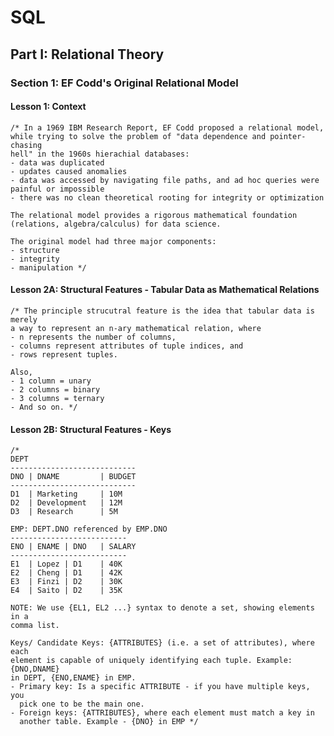 # SQL

## Part I: Relational Theory

### Section 1: EF Codd's Original Relational Model

#### Lesson 1: Context

    /* In a 1969 IBM Research Report, EF Codd proposed a relational model,
    while trying to solve the problem of "data dependence and pointer-chasing
    hell" in the 1960s hierachial databases:
    - data was duplicated
    - updates caused anomalies
    - data was accessed by navigating file paths, and ad hoc queries were painful or impossible
    - there was no clean theoretical rooting for integrity or optimization

    The relational model provides a rigorous mathematical foundation
    (relations, algebra/calculus) for data science.

    The original model had three major components: 
    - structure 
    - integrity
    - manipulation */

#### Lesson 2A: Structural Features - Tabular Data as Mathematical Relations

    /* The principle strucutral feature is the idea that tabular data is merely
    a way to represent an n-ary mathematical relation, where 
    - n represents the number of columns, 
    - columns represent attributes of tuple indices, and 
    - rows represent tuples.

    Also,
    - 1 column = unary
    - 2 columns = binary
    - 3 columns = ternary
    - And so on. */

#### Lesson 2B: Structural Features - Keys 

    /*
    DEPT
    ----------------------------
    DNO | DNAME         | BUDGET
    ----------------------------
    D1  | Marketing     | 10M
    D2  | Development   | 12M
    D3  | Research      | 5M

    EMP: DEPT.DNO referenced by EMP.DNO
    --------------------------
    ENO | ENAME | DNO   | SALARY
    --------------------------
    E1  | Lopez | D1    | 40K
    E2  | Cheng | D1    | 42K
    E3  | Finzi | D2    | 30K
    E4  | Saito | D2    | 35K

    NOTE: We use {EL1, EL2 ...} syntax to denote a set, showing elements in a
    comma list.

    Keys/ Candidate Keys: {ATTRIBUTES} (i.e. a set of attributes), where each
    element is capable of uniquely identifying each tuple. Example: {DNO,DNAME}
    in DEPT, {ENO,ENAME} in EMP. 
    - Primary key: Is a specific ATTRIBUTE - if you have multiple keys, you
      pick one to be the main one. 
    - Foreign keys: {ATTRIBUTES}, where each element must match a key in
      another table. Example - {DNO} in EMP */
